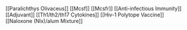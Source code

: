 [[Paralichthys Olivaceus]]
[[Mcsf]]
[[Mcsfr]]
[[Anti-infectious Immunity]]
[[Adjuvant]]
[[Th1/th2/th17 Cytokines]]
[[Hiv-1 Polytope Vaccine]]
[[Naloxone (Nlx)/alum Mixture]]
